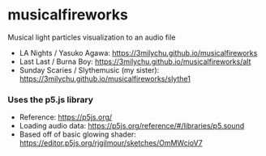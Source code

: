 # musicalfireworks

Musical light particles visualization to an audio file
- LA Nights / Yasuko Agawa: https://3milychu.github.io/musicalfireworks
- Last Last / Burna Boy: https://3milychu.github.io/musicalfireworks/alt
- Sunday Scaries / Slythemusic (my sister): https://3milychu.github.io/musicalfireworks/slythe1


### Uses the p5.js library
- Reference: https://p5js.org/
- Loading audio data: https://p5js.org/reference/#/libraries/p5.sound
- Based off of basic glowing shader: https://editor.p5js.org/rjgilmour/sketches/OmMWcioV7





